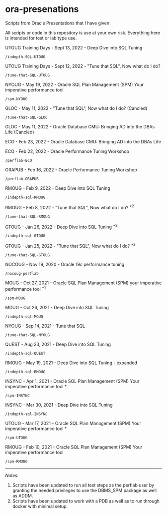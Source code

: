 # ora-presenations
Scripts from Oracle Presentations that I have given

All scripts or code in this repository is use at your own risk.
Everything here is intended for test or lab type use.

UTOUG Training Days - Sept 13, 2022 - Deep Dive into SQL Tuning

```/indepth-SQL-UTOUG```

UTOUG Training Days - Sept 12, 2022 - "Tune that SQL", Now what do I do?

```/tune-that-SQL-UTOUG```

NYOUG - May 19, 2022 - Oracle SQL Plan Management (SPM) Your imperative performance tool

```/spm-NYOUG```

GLOC - May 11, 2022 - "Tune that SQL", Now what do I do? (Cancled)

```/tune-that-SQL-GLOC```

GLOC - May 11, 2022 - Oracle Database CMU: Bringing AD into the DBAs Life (Cancled)

ECO - Feb 23, 2022 - Oracle Database CMU: Bringing AD into the DBAs Life

ECO - Feb 22, 2022 - Oracle Performance Tuning Workshop

```/perflab-ECO```

ORAPUB - Feb 16, 2022 - Oracle Performance Tuning Workshop

```/perflab-ORAPUB```

RMOUG - Feb 9, 2022 - Deep Dive into SQL Tuning

```/indepth-sql-RMOUG```

RMOUG - Feb 8, 2022 - "Tune that SQL", Now what do I do? <sup>*2</sup>

```/tune-that-SQL-RMOUG```

GTOUG - Jan 26, 2022 - Deep Dive into SQL Tuning <sup>*2</sup>

```/indepth-sql-GTOUG```

GTOUG - Jan 25, 2022 - "Tune that SQL", Now what do I do? <sup>*2</sup>

```/tune-that-SQL-GTOUG```

NOCOUG - Nov 19, 2020 - Oracle 19c performance tuning

```/nocoug-perflab```

MOUG - Oct 27, 2021 - Oracle SQL Plan Management (SPM) your imperative performance tool <sup>*1</sup>

```/spm-MOUG```

MOUG - Oct 26, 2021 - Deep Dive into SQL Tuning

```/indepth-sql-MOUG```

NYOUG - Sep 14, 2021 - Tune that SQL

```/tune-that-SQL-NYOUG```

QUEST - Aug 23, 2021 - Deep Dive into SQL Tuning

```/indepth-sql-QUEST```

RMOUG - May 19, 2021 - Deep Dive into SQL Tuning - expanded

```/indepth-sql-RMOUG```

INSYNC - Apr 1, 2021 - Oracle SQL Plan Management (SPM) Your imperative performance tool *

```/spm-INSYNC```

INSYNC - Mar 30, 2021 - Deep Dive into SQL Tuning

```/indepth-sql-INSYNC```

UTOUG - Mar 17, 2021 - Oracle SQL Plan Management (SPM) Your imperative performance tool *

```/spm-UTOUG```

RMOUG - Feb 10, 2021 - Oracle SQL Plan Management (SPM) Your imperative performance tool

```/spm-RMOUG```

---

*Notes:*
1. Scripts have been updated to run all test steps as the perflab user by granting the needed privileges to use the DBMS_SPM package as well as ADDM.
2. Scripts have been updated to work with a PDB as well as to run through docker with minimal setup.

